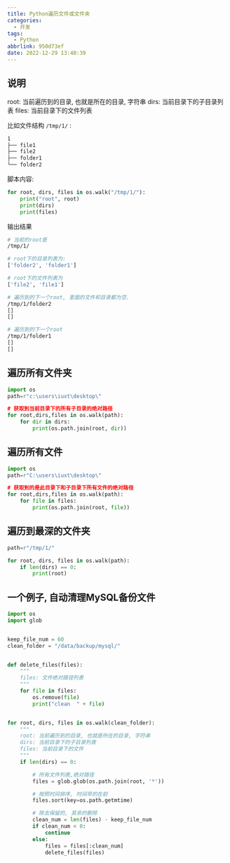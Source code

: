 ```yaml
---
title: Python遍历文件或文件夹
categories:
  - 开发
tags:
  - Python
abbrlink: 950d73ef
date: 2022-12-29 13:40:39
---
```


## 说明

root: 当前遍历到的目录, 也就是所在的目录, 字符串
dirs: 当前目录下的子目录列表
files: 当前目录下的文件列表

比如文件结构 `/tmp/1/` :
```bash
1
├── file1
├── file2
├── folder1
└── folder2
```

脚本内容:
```python
for root, dirs, files in os.walk("/tmp/1/"):
    print("root", root)
    print(dirs)
    print(files)
```

输出结果
```bash
# 当前的root是
/tmp/1/

# root下的目录列表为:
['folder2', 'folder1']

# root下的文件列表为
['file2', 'file1']

# 遍历到的下一个root, 里面的文件和目录都为空.
/tmp/1/folder2
[]
[]

# 遍历到的下一个root
/tmp/1/folder1
[]
[]
```

## 遍历所有文件夹

```python
import os
path=r"c:\users\iuxt\desktop\"

# 获取到当前目录下的所有子目录的绝对路径
for root,dirs,files in os.walk(path):
    for dir in dirs:
        print(os.path.join(root, dir))
```

## 遍历所有文件

```python
import os
path=r"C:\users\iuxt\desktop\"

# 获取到的是此目录下和子目录下所有文件的绝对路径
for root,dirs,files in os.walk(path):
    for file in files:
        print(os.path.join(root, file))
```


## 遍历到最深的文件夹

```python
path=r"/tmp/1/"

for root, dirs, files in os.walk(path):
    if len(dirs) == 0:
        print(root)
```


## 一个例子, 自动清理MySQL备份文件

```python
import os
import glob


keep_file_num = 60
clean_folder = "/data/backup/mysql/"


def delete_files(files):
    """
    files: 文件绝对路径列表
    """
    for file in files:
        os.remove(file)
        print("clean  " + file)


for root, dirs, files in os.walk(clean_folder):
    """
    root: 当前遍历到的目录, 也就是所在的目录, 字符串
    dirs: 当前目录下的子目录列表
    files: 当前目录下的文件
    """
    if len(dirs) == 0:

        # 所有文件列表,绝对路径
        files = glob.glob(os.path.join(root, '*'))

        # 按照时间排序, 时间早的在前
        files.sort(key=os.path.getmtime)

        # 除去保留的, 其余的删除
        clean_num = len(files) - keep_file_num
        if clean_num < 0:
            continue
        else:
            files = files[:clean_num]
            delete_files(files)
```